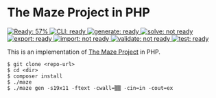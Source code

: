 The Maze Project in PHP
=======================

[![Ready: 57%](https://img.shields.io/badge/ready-57%25-important)
![CLI: ready](https://img.shields.io/badge/-cli-success)
![generate: ready](https://img.shields.io/badge/-generate-success)
![solve: not ready](https://img.shields.io/badge/-solve-critical)
![export: ready](https://img.shields.io/badge/-export-success)
![import: not ready](https://img.shields.io/badge/-import-critical)
![validate: not ready](https://img.shields.io/badge/-validate-critical)
![test: ready](https://img.shields.io/badge/-test-success)][the-maze-project]

This is an implementation of [The Maze Project][the-maze-project] in PHP.

```
$ git clone <repo-url>
$ cd <dir>
$ composer install
$ ./maze
$ ./maze gen -s19x11 -ftext -cwall=▒▒ -cin=in -cout=ex
```

[the-maze-project]: https://github.com/Vovan-VE/maze--main
